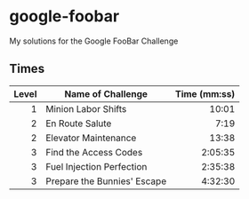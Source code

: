 # google-foobar
My solutions for the Google FooBar Challenge

## Times
| Level | Name of Challenge           |  Time (mm:ss) |
| ----: | --------------------------- | ------------: |
|     1 | Minion Labor Shifts         |         10:01 |
|     2 | En Route Salute             |          7:19 |
|     2 | Elevator Maintenance        |         13:38 |
|     3 | Find the Access Codes       |       2:05:35 |
|     3 | Fuel Injection Perfection   |       2:35:38 |
|     3 | Prepare the Bunnies' Escape |       4:32:30 |
